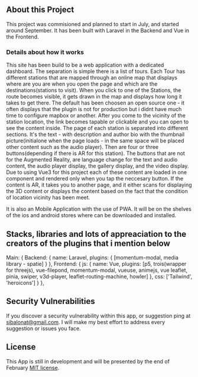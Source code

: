 
## About this Project

This project was commisioned and planned to start in July, and started around September. It has been built with Laravel in the Backend and Vue in the Frontend. 

### Details about how it works
This site has been build to be a web application with a dedicated dashboard. The separation is simple there is a list of tours. Each Tour has different stations that are mapped through an online map that displays where are you are when you open the page and which are the destinations(stations to visit). When you click to one of the Stations, the route becomes visible, it gets drawn in the map and displays how long it takes to get there. The default has been choosen an open source one -  it often displays that the plugin is not for production but i didnt have much time to configure mapbox or another. After you come to the vicinity of the station location, the link becomes tapable or clickable and you can open to see the content inside. 
The page of each station is separated into different sections. It's the text - with description and author bio with the thumbnail picture(initialone when the page loads - in the same space will be placed other content such as the audio player). Then are four or three buttons(depending if there is AR for this station). The buttons that are not for the Augmented Reality, are language change for the text and audio content, the audio player display, the gallery display, and the video display. Due to using Vue3 for this project each of these content are loaded in one component and rendered only when you tap the neccesary button. If the content is AR, it takes you to another page, and it either scans for displaying the 3D content or displays the content based on the fact that the condition of location vicinity has been meet.  

It is also an Mobile Application with the use of PWA. It will be on the shelves of the ios and android stores where can be downloaded and installed. 

## Stacks, libraries and lots of appreaciation to the creators of the plugins that i mention below
Main: {
    Backend: {
        name: Laravel,
        plugins: {
            [momentum-modal, media library - spatie]
        }
    },
    Frontend: {
        js: {
            name: Vue,
            plugins: [p5, trois(wrapper for threejs), vue-filepond, momentum-modal, vueuse, animejs, vue leaflet, pinia, swiper, v3d-player, leaflet-routing-machine, howler]
        },
        css: ['Tailwind', 'heroicons']
    }
},



## Security Vulnerabilities

If you discover a security vulnerability within this app, or suggestion ping at [sibalonat@gmail.com](mailto:sibalonat@gmail.com). I will make my best effort to address every suggestion or issues you face.

## License

This App is still in development and will be presented by the end of February [MIT license](https://opensource.org/licenses/MIT).
